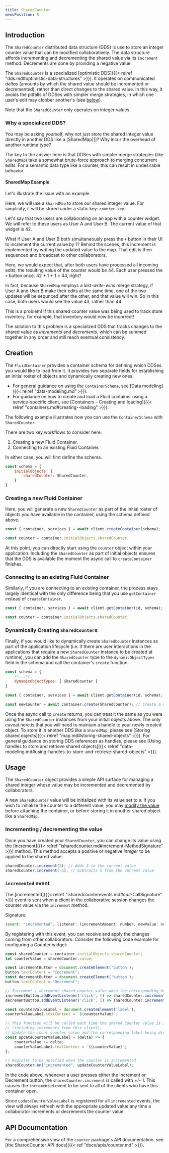 ```yaml
---
title: SharedCounter
menuPosition: 5
---
```


## Introduction

The `SharedCounter` distributed data structure (DDS) is use to store an integer counter value that can be modified collaboratively.
The data structure affords incrementing and decrementing the shared value via its `increment` method. Decrements are done by providing a negative value.

The `SharedCounter` is a specialized [optimistic DDS]({{< relref "dds.md#optimistic-data-structures" >}}).
It operates on communicated _deltas_ (amounts by which the shared value should be incremented or decremented), rather than direct changes to the shared value.
In this way, it avoids the pitfalls of DDSes with simpler merge strategies, in which one user's edit may clobber another's (see [below](#why-a-specialized-dds)).

Note that the `SharedCounter` only operates on integer values.

### Why a specialized DDS?

You may be asking yourself, why not just store the shared integer value directly in another DDS like a [SharedMap][]?
Why incur the overhead of another runtime type?

The key to the answer here is that DDSes with simpler merge strategies (like `SharedMap`) take a somewhat brute-force approach to merging concurrent edits.
For a semantic data type like a counter, this can result in undesirable behavior.

#### SharedMap Example

Let's illustrate the issue with an example.

Here, we will use a `SharedMap` to store our shared integer value.
For simplicity, it will be stored under a static key: `counter-key`.

Let's say that two users are collaborating on an app with a counter widget.
We will refer to these users as User A and User B.
The current value of that widget is 42.

What if User A and User B both simultaneously press the `+` button in their UI to increment the current value by 1?
Behind the scenes, this increment is implemented by writing the updated value to the map.
That edit is then sequenced and broadcast to other collaborators.

Here, we would expect that, after both users have processed all incoming edits, the resulting value of the counter would be 44.
Each user pressed the `+` button once.
42 + 1 + 1 = 44, right?

In fact, because `SharedMap` employs a _last-write-wins_ merge strategy, if User A and User B make their edits at the same time, one of the two updates will be sequnced after the other, and that value will win.
So in this case, both users would see the value 43, rather than 44.

This is a problem!
If this shared counter value was being used to track store inventory, for example, that inventory would now be incorrect!

The solution to this problem is a specialized DDS that tracks changes to the shared value as _increments_ and _decrements_, which can be summed together in any order and still reach eventual consistency.

## Creation

The `FluidContainer` provides a container schema for defining which DDSes you would like to load from it.
It provides two separate fields for establishing an initial roster of objects and dynamically creating new ones.

- For general guidance on using the `ContainerSchema`, see [Data modeling]({{< relref "data-modeling.md" >}}).
- For guidance on how to create and load a Fluid container using a service-specific client, see [Containers - Creating and loading]({{< relref "containers.md#creating--loading" >}}).

The following example illustrates how you can use the `ContainerSchema` with `SharedCounter`.

There are two key workflows to consider here.

1. Creating a new Fluid Container.
2. Connecting to an existing Fluid Container.

In either case, you will first define the schema.

```javascript
const schema = {
    initialObjects: {
        sharedCounter: SharedCounter,
    }
}
```

### Creating a new Fluid Container

Here, you will generate a new  `SharedCounter` as part of the initial roster of objects you have available in the container, using the schema defined above.

```javascript
const { container, services } = await client.createContainer(schema);

const counter = container.initialObjects.sharedCounter;
```

At this point, you can directly start using the `counter` object within your application.
Including the `SharedCounter` as part of initial objects ensures that the DDS is available the moment the async call to `createContainer` finishes.

### Connecting to an existing Fluid Container

Similarly, if you are connecting to an existing container, the process stays largely identical with the only difference being that you use `getContainer` instead of `createContainer`.

```javascript
const { container, services } = await client.getContainer(id, schema);

const counter = container.initialObjects.sharedCounter;
```

### Dynamically Creating `SharedCounter`s

Finally, if you would like to dynamically create `SharedCounter` instances as part of the application lifecycle (i.e. if there are user interactions in the applications that require a new `SharedCounter` instance to be created at runtime), you can add the `SharedCounter` type to the `dynamicObjectTypes` field in the schema and call the container's `create` function.

```javascript
const schema = {
    /*...*/,
    dynamicObjectTypes: [ SharedCounter ]
}

const { container, services } = await client.getContainer(id, schema);

const newCounter = await container.create(SharedCounter); // Create a new SharedCounter
```

Once the async call to `create` returns, you can treat it the same as you were using the `SharedCounter` instances from your initial objects above.
The only caveat here is that you will need to maintain a handle to your newly created object.
To store it in another DDS like a `SharedMap`, please see [Storing shared objects]({{< relref "map.md#storing-shared-objects" >}}).
For general guidance on storing DDS references as handles, please see [Using handles to store and retrieve shared objects]({{< relref "data-modeling.md#using-handles-to-store-and-retrieve-shared-objects" >}}).

## Usage

The `SharedCounter` object provides a simple API surface for managing a shared integer whose value may be incremented and decremented by collaborators.

A new `SharedCounter` value will be initialized with its value set to `0`.
If you wish to initialize the counter to a different value, you may [modify the value](#incrementing--decrementing-the-value) before attaching the container, or before storing it in another shared object like a `SharedMap`.

### Incrementing / decrementing the value

Once you have created your `SharedCounter`, you can change its value using the [increment]({{< relref "isharedcounter.md#increment-MethodSignature" >}}) method.
This method accepts a positive or negative *integer* to be applied to the shared value.


```javascript
sharedCounter.increment(3); // Adds 3 to the current value
sharedCounter.increment(-5); // Subtracts 5 from the current value
```

### `incremented` event

The [incremented]({{< relref "isharedcounterevents.md#_call_-CallSignature" >}}) event is sent when a client in the collaborative session changes the counter value via the `increment` method.

Signature:

```javascript
(event: "incremented", listener: (incrementAmount: number, newValue: number) => void)
```

By registering with this event, you can receive and apply the changes coming from other collaborators.
Consider the following code example for configuring a Counter widget:

```javascript
const sharedCounter = container.initialObjects.sharedCounter;
let counterValue = sharedCounter.value;

const incrementButton = document.createElement('button');
button.textContent = "Increment";
const decrementButton = document.createElement('button');
button.textContent = "Decrement";

// Increment / decrement shared counter value when the corresponding button is clicked
incrementButton.addEventListener('click', () => sharedCounter.increment(1));
decrementButton.addEventListener('click', () => sharedCounter.increment(-1));

const counterValueLabel = document.createElement('label');
counterValueLabel.textContent = `${counterValue}`;

// This function will be called each time the shared counter value is incremented
// (including increments from this client).
// Update the local counter value and the corresponding label being displayed in the widget.
const updateCounterValueLabel = (delta) => {
    counterValue += delta;
    counterValueLabel.textContent = `${counterValue}`;
};

// Register to be notified when the counter is incremented
sharedCounter.on("incremented", updateCounterValueLabel);
```

In the code above, whenever a user presses either the Increment or Decrement button, the `sharedCounter.increment` is called with +/- 1.
This causes the `incremented` event to be sent to all of the clients who have this container open.

Since `updateCounterValueLabel` is registered for all `incremented` events, the view will always refresh with the appropriate updated value any time a collaborator increments or decrements the counter value.

## API Documentation

For a comprehensive view of the `counter` package's API documentation, see [the SharedCounter API docs]({{< ref "docs/apis/counter.md" >}}).
